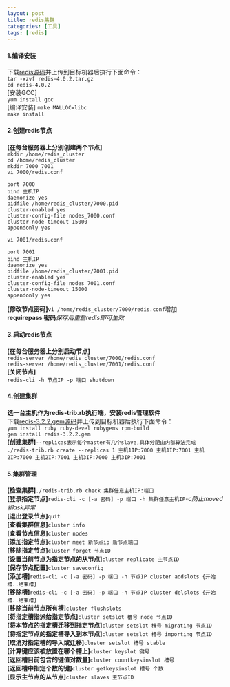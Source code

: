 ```yaml
---
layout: post
title: redis集群
categories: [工具]
tags: [redis]
---
```

#### 1.编译安装
下载[redis源码](http://download.redis.io/releases/)并上传到目标机器后执行下面命令：  
`tar -xzvf redis-4.0.2.tar.gz`  
`cd redis-4.0.2`  
[安装GCC]  
`yum install gcc`  
[编译安装]
`make MALLOC=libc`  
`make install`  
#### 2.创建redis节点
**[在每台服务器上分别创建两个节点]**  
`mkdir /home/redis_cluster`  
`cd /home/redis_cluster`  
`mkdir 7000 7001`  
`vi 7000/redis.conf`  
```
port 7000
bind 主机IP
daemonize yes
pidfile /home/redis_cluster/7000.pid
cluster-enabled yes
cluster-config-file nodes_7000.conf
cluster-node-timeout 15000
appendonly yes
```
`vi 7001/redis.conf`  
```
port 7001
bind 主机IP
daemonize yes
pidfile /home/redis_cluster/7001.pid
cluster-enabled yes
cluster-config-file nodes_7001.conf
cluster-node-timeout 15000
appendonly yes
```
**[修改节点密码]**`vi /home/redis_cluster/7000/redis.conf`增加  
**requirepass 密码***保存后重启redis即可生效*  
#### 3.启动redis节点
**[在每台服务器上分别启动节点]**  
`redis-server /home/redis_cluster/7000/redis.conf`  
`redis-server /home/redis_cluster/7001/redis.conf`  
**[关闭节点]**  
`redis-cli -h 节点IP -p 端口 shutdown`  
#### 4.创建集群
**选一台主机作为redis-trib.rb执行端，安装redis管理软件**  
下载[redis-3.2.2.gem源码](https://rubygems.org/gems/redis/versions/3.2.2)并上传到目标机器后执行下面命令：  
`yum install ruby ruby-devel rubygems rpm-build`  
`gem install redis-3.2.2.gem`  
**[创建集群]**`--replicas表示每个master有几个slave,具体分配由内部算法完成`  
`./redis-trib.rb create --replicas 1 主机1IP:7000 主机1IP:7001 主机2IP:7000 主机2IP:7001 主机3IP:7000 主机3IP:7001`  
#### 5.集群管理
**[检查集群]**`./redis-trib.rb check 集群任意主机IP:端口`  
**[登录指定节点]**`redis-cli -c [-a 密码] -p 端口 -h 集群任意主机IP`*-c防止moved和ask异常*  
**[退出登录节点]**`quit`  
**[查看集群信息]**`cluster info`  
**[查看节点信息]**`cluster nodes`  
**[添加指定节点]**`cluster meet 新节点ip 新节点端口`  
**[移除指定节点]**`cluster forget 节点ID`  
**[设置当前节点为指定节点的从节点]**`cluster replicate 主节点ID`  
**[保存节点配置]**`cluster saveconfig`  
**[添加槽]**`redis-cli -c [-a 密码] -p 端口 -h 节点IP cluster addslots {开始槽..结束槽}`  
**[移除槽]**`redis-cli -c [-a 密码] -p 端口 -h 节点IP cluster delslots {开始槽..结束槽}`  
**[移除当前节点所有槽]**`cluster flushslots`  
**[将指定槽指派给指定节点]**`cluster setslot 槽号 node 节点ID`  
**[将本节点的指定槽迁移到指定节点]**`cluster setslot 槽号 migrating 节点ID`  
**[将指定节点的指定槽导入到本节点]**`cluster setslot 槽号 importing 节点ID`  
**[取消对指定槽的导入或迁移]**`cluster setslot 槽号 stable`  
**[计算键应该被放置在哪个槽上]**`cluster keyslot 键号`  
**[返回槽目前包含的键值对数量]**`cluster countkeysinslot 槽号`  
**[返回槽中指定个数的键]**`cluster getkeysinslot 槽号 个数`  
**[显示主节点的从节点]**`cluster slaves 主节点ID`  
